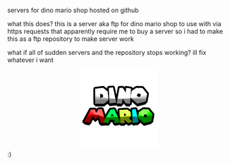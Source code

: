 servers for dino mario shop hosted on github

what this does?
this is a server aka ftp for dino mario shop to use with via https requests that apparently require me to buy a server so i had to make this as a ftp
repository to make server work

what if all of sudden servers and the repository stops working?
ill fix whatever i want

<div align="center">
  <img src="https://raw.githubusercontent.com/ilyaBurec/Dino-Mario-Shop/main/Dino%20Mario%20logo.png" width="180px">
  <br>
</div>
:)
